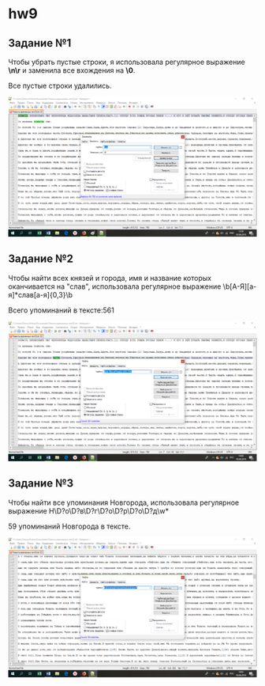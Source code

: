 # hw9
## Задание №1
Чтобы убрать пустые строки, я использовала регулярное выражение **\n\r** и заменила все вхождения на **\0**.

Все пустые строки удалились. 

![](https://raw.githubusercontent.com/zotovapolina/hw9/master/%D0%B7%D0%B0%D0%B4%D0%B0%D0%BD%D0%B8%D0%B5%201.png)

## Задание №2
Чтобы найти всех князей и города, имя и название которых оканчивается на "слав", использовала регулярное выражение \b[А-Я][а-я]*слав[а-я]{0,3}\b
 
 Всего упоминаний в тексте:561
 
 ![](https://raw.githubusercontent.com/zotovapolina/hw9/master/%D0%B7%D0%B0%D0%B4%D0%B0%D0%BD%D0%B8%D0%B5%202.png)
 
 ## Задание №3 
Чтобы найти все упоминания Новгорода, использовала регулярное выражение Н\D?о\D?в\D?г\D?о\D?р\D?о\D?д\w*

59 упоминаний Новгорода в тексте.

![](https://raw.githubusercontent.com/zotovapolina/hw9/master/%D0%B7%D0%B0%D0%B4%D0%B0%D0%BD%D0%B8%D0%B5%203.png)
